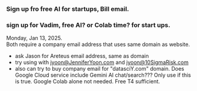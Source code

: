 ### Sign up fro free AI for startups, Bill email.  
### sign up for Vadim, free AI? or Colab time? for start ups.  

Monday, Jan 13, 2025.  
Both require a company email address that uses same domain as website.  
 * ask Jason for Areteus email address, same as domain
 * try using with jyoon@JenniferYoon.com and jyoon@10SigmaRisk.com
 * also can try to buy company email for "datasciY.com" domain.
Does Google Cloud service include Gemini AI chat/search???  Only use if this is true.
Google Colab alone not needed.  Free T4 sufficient.  
